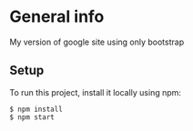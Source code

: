 # General info
My version of google site using only bootstrap
## Setup
To run this project, install it locally using npm:

```
$ npm install
$ npm start
```